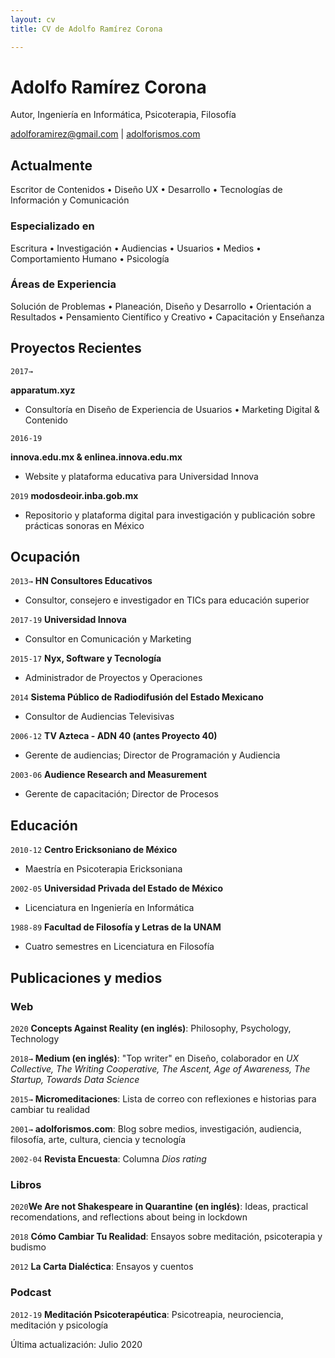 ```yaml
---
layout: cv
title: CV de Adolfo Ramírez Corona

---
```

# Adolfo Ramírez Corona

Autor, Ingeniería en Informática, Psicoterapia, Filosofía

<div id="webaddress">
<a href="adolforamirez@gmail.com">adolforamirez@gmail.com</a>
| <a href="https://adolforismos.com">adolforismos.com</a>
</div>

## Actualmente

Escritor de Contenidos • Diseño UX • Desarrollo • Tecnologías de Información y Comunicación

### Especializado en

Escritura • Investigación • Audiencias • Usuarios • Medios • Comportamiento Humano • Psicología

### Áreas de Experiencia

Solución de Problemas • Planeación, Diseño y Desarrollo • Orientación a Resultados • Pensamiento Científico y Creativo • Capacitación y Enseñanza

## Proyectos Recientes

`2017→`

**apparatum.xyz**

* Consultoría en Diseño de Experiencia de Usuarios • Marketing Digital & Contenido

`2016-19`

**innova.edu.mx & enlinea.innova.edu.mx**

* Website y plataforma educativa para Universidad Innova

`2019` **modosdeoir.inba.gob.mx**

* Repositorio y plataforma digital para investigación y publicación sobre prácticas sonoras en México

## Ocupación

`2013→` **HN Consultores Educativos**

* Consultor, consejero e investigador en TICs para educación superior

`2017-19` **Universidad Innova**

* Consultor en Comunicación y Marketing

`2015-17` **Nyx, Software y Tecnología**

* Administrador de Proyectos y Operaciones

`2014` **Sistema Público de Radiodifusión del Estado Mexicano**

* Consultor de Audiencias Televisivas

`2006-12` **TV Azteca - ADN 40 (antes Proyecto 40)**

* Gerente de audiencias; Director de Programación y Audiencia

`2003-06` **Audience Research and Measurement** 

* Gerente de capacitación; Director de Procesos

## Educación

`2010-12` **Centro Ericksoniano de México**

* Maestría en Psicoterapia Ericksoniana

`2002-05` **Universidad Privada del Estado de México**

* Licenciatura en Ingeniería en Informática

`1988-89` **Facultad de Filosofía y Letras de la UNAM**

* Cuatro semestres en Licenciatura en Filosofía

## Publicaciones y medios

### Web

`2020` **Concepts Against Reality (en inglés)**: Philosophy, Psychology, Technology

`2018→` **Medium (en inglés)**: "Top writer" en Diseño, colaborador en _UX Collective, The Writing Cooperative, The Ascent, Age of Awareness, The Startup, Towards Data Science_

`2015→` **Micromeditaciones**: Lista de correo con reflexiones e historias para cambiar tu realidad

`2001→` **adolforismos.com**: Blog sobre medios, investigación, audiencia, filosofía, arte, cultura, ciencia y tecnología

`2002-04` **Revista Encuesta**: Columna _Dios rating_

### Libros

`2020`**We Are not Shakespeare in Quarantine (en inglés)**: Ideas, practical recomendations, and reflections about being in lockdown

`2018` **Cómo Cambiar Tu Realidad**: Ensayos sobre meditación, psicoterapia y budismo

`2012` **La Carta Dialéctica**: Ensayos y cuentos

### Podcast

`2012-19` **Meditación Psicoterapéutica**: Psicotreapia, neurociencia, meditación y psicología

<!-- ### Footer -->
<div id="webaddress">
Última actualización: Julio 2020

</div>
